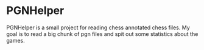 PGNHelper
=========

PGNHelper is a small project for reading chess annotated chess files. My goal is to read a big chunk of pgn files and spit out some statistics about the games.
